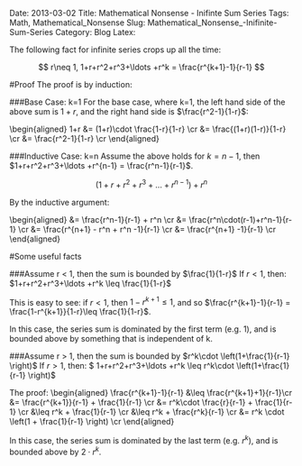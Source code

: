 Date: 2013-03-02
Title: Mathematical Nonsense - Inifinte Sum Series
Tags: Math, Mathematical_Nonsense
Slug: Mathematical_Nonsense_-Inifinite-Sum-Series
Category: Blog
Latex:

The following fact for infinite series crops up all the time:

$$ r\neq 1, 1+r+r^2+r^3+\ldots +r^k = \frac{r^{k+1}-1}{r-1} $$

#Proof
The proof is by induction:

###Base Case: k=1
For the base case, where k=1, the left hand side of the above sum is $1+r$, and the right hand side is $\frac{r^2-1}{1-r}$:

\begin{aligned}
 1+r &= (1+r)\cdot \frac{1-r}{1-r} \cr
 &= \frac{(1+r)(1-r)}{1-r} \cr
 &= \frac{r^2-1}{1-r} \cr
\end{aligned}

###Inductive Case: k=n
Assume the above holds for $k=n-1$, then $1+r+r^2+r^3+\ldots +r^{n-1} = \frac{r^n-1}{r-1}$. 

$$\left( 1+r+r^2+r^3+\ldots +r^{n-1} \right) + r^n $$

By the inductive argument:

\begin{aligned}
 &= \frac{r^n-1}{r-1} + r^n \cr
 &= \frac{r^n\cdot(r-1)+r^n-1}{r-1} \cr
 &= \frac{r^{n+1} - r^n + r^n -1}{r-1} \cr
 &= \frac{r^{n+1} -1}{r-1} \cr
\end{aligned}

#Some useful facts

###Assume r < 1, then the sum is bounded by $\frac{1}{1-r}$
If $r < 1$, then: $1+r+r^2+r^3+\ldots +r^k \leq \frac{1}{1-r}$

This is easy to see: if $r<1$, then $1 - r^{k+1} \leq 1$, and so $\frac{r^{k+1}-1}{r-1} = \frac{1-r^{k+1}}{1-r}\leq \frac{1}{1-r}$.

In this case, the series sum is dominated by the first term (e.g. 1), and is bounded above by something that is independent of k.

###Assume r > 1, then the sum is bounded by $r^k\cdot \left(1+\frac{1}{r-1} \right)$
If $r > 1$, then: $ 1+r+r^2+r^3+\ldots +r^k \leq r^k\cdot \left(1+\frac{1}{r-1} \right)$

The proof:
\begin{aligned}
 \frac{r^{k+1}-1}{r-1} &\leq \frac{r^{k+1}+1}{r-1}\cr
 &= \frac{r^{k+1}}{r-1} + \frac{1}{r-1} \cr
 &= r^k\cdot \frac{r}{r-1} + \frac{1}{r-1} \cr
 &\leq r^k + \frac{1}{r-1} \cr
 &\leq r^k + \frac{r^k}{r-1} \cr
 &= r^k \cdot \left(1 + \frac{1}{r-1} \right) \cr
\end{aligned}

In this case, the series sum is dominated by the last term (e.g. $r^k$), and is bounded above by $2\cdot r^k$.
